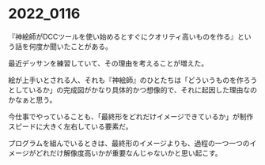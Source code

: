# 2022_0116

<p>『神絵師がDCCツールを使い始めるとすぐにクオリティ高いものを作る』という話を何度か聞いたことがある。</p>

<p>最近デッサンを練習していて、その理由を考えることが増えた。</p>

<p>絵が上手いとされる人、それも『神絵師』のひとたちは「どういうものを作ろうとしているか」の完成図がかなり具体的かつ想像的で、それに起因した理由なのかなぁと思う。</p>

<p>今仕事でやっていることも、「最終形をどれだけイメージできているか」が制作スピードに大きく左右している要素だ。</p>

<p>プログラムを組んでいるときは、最終形のイメージよりも、過程の一つ一つのイメージがどれだけ解像度高いかが重要なんじゃないかと思い起こす。</p>